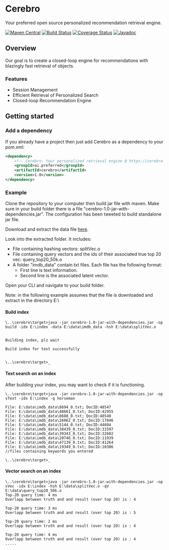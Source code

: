 # Cerebro
Your preferred open source personalized recommendation retrieval engine.


[![Maven Central](https://maven-badges.herokuapp.com/maven-central/ai.preferred/cerebro/badge.svg)](https://maven-badges.herokuapp.com/maven-central/ai.preferred/cerebro)
[![Build Status](https://travis-ci.org/PreferredAI/cerebro.svg)](https://travis-ci.org/PreferredAI/cerebro)
[![Coverage Status](https://coveralls.io/repos/github/PreferredAI/cerebro/badge.svg)](https://coveralls.io/github/PreferredAI/cerebro)
[![Javadoc](https://www.javadoc.io/badge/ai.preferred/cerebro.svg)](https://www.javadoc.io/doc/ai.preferred/cerebro)

## Overview
Our goal is to create a closed-loop engine for recommendations with blazingly fast retrieval of objects.

### Features
- Session Management
- Efficient Retrieval of Personalized Search
- Closed-loop Recommendation Engine

## Getting started

### Add a dependency
If you already have a project then just add Cerebro as a dependency to your pom.xml:
```xml
<dependency>
    <!-- Cerebro: Your personalized retrieval engine @ https://cerebro.preferred.ai/ -->
    <groupId>ai.preferred</groupId>
  	<artifactId>cerebro</artifactId>
  	<version>1.0</version>
</dependency>
```
### Example
Clone the repository to your computer then build jar file with maven. Make sure in your build folder there is a file 
"cerebro-1.0-jar-with-dependencies.jar". The configuration has been tweeted to build standalone jar file.

Download and extract the data file [here](https://drive.google.com/open?id=1CkBqu7nEH7m4an-IGk02xu_k1BbA9bbO). 

Look into the extracted folder. It includes: 
+ File containing hashing vectors: splitVec.o 
+ File containing query vectors and the ids of their associated true top 20 vec: query_top20_50k.o
+ A folder "imdb_data" contain txt files. Each file has the following format:
    - First line is text information.
    - Second line is the associated latent vector.

Open your CLI and navigate to your build folder.

Note: in the following example assumes that the file is downloaded and extract in the directory E:\

#### Build index
```ssh
\..\cerebro\target>java -jar cerebro-1.0-jar-with-dependencies.jar -op build -idx E:\index -data E:\data\imdb_data -hsh E:\data\splitVec.o


Building index, plz wait

Build index for text successfully


\..\cerebro\target>_
```
#### Text search on an index
After building your index, you may want to check if it is functioning.

```ssh
\..\cerebro\target>java -jar cerebro-1.0-jar-with-dependencies.jar -op sText -idx E:\index -q horseman

File: E:\data\imdb_data\8694_0.txt; DocID:48547
File: E:\data\imdb_data\48661_0.txt; DocID:42955
File: E:\data\imdb_data\8688_0.txt; DocID:48540
File: E:\data\imdb_data\26062_0.txt; DocID:17846
File: E:\data\imdb_data\5144_0.txt; DocID:44604
File: E:\data\imdb_data\38439_0.txt; DocID:31597
File: E:\data\imdb_data\39343_0.txt; DocID:32602
File: E:\data\imdb_data\20746_0.txt; DocID:11939
File: E:\data\imdb_data\47139_0.txt; DocID:41264
File: E:\data\imdb_data\19349_0.txt; DocID:10386
//files containing keywords you entered

\..\cerebro\target>_
```
 
#### Vector search on an index
```ssh
\..\cerebro\target>java -jar cerebro-1.0-jar-with-dependencies.jar -op sVec -idx E:\index -hsh E:\data\splitVec.o -qV E:\data\query_top20_50k.o
Top-20 query time: 4 ms
Overlapp between truth and and result (over top 20) is : 4

Top-20 query time: 3 ms
Overlapp between truth and and result (over top 20) is : 5

Top-20 query time: 2 ms
Overlapp between truth and and result (over top 20) is : 4

Top-20 query time: 4 ms
Overlapp between truth and and result (over top 20) is : 4
.....
```
 

